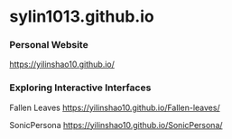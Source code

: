 # sylin1013.github.io

### Personal Website
https://yilinshao10.github.io/

### Exploring Interactive Interfaces
Fallen Leaves https://yilinshao10.github.io/Fallen-leaves/

SonicPersona https://yilinshao10.github.io/SonicPersona/
